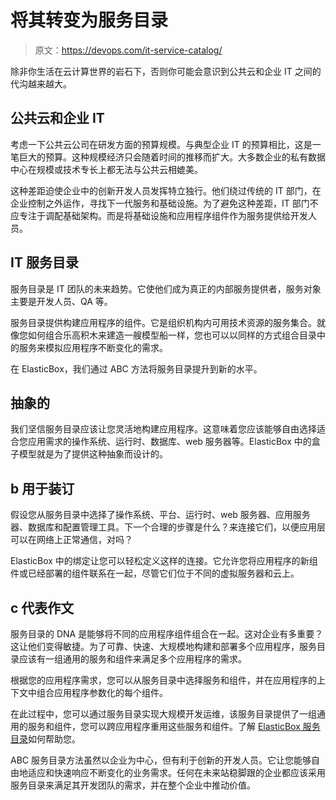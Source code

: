 # 将其转变为服务目录

> 原文：<https://devops.com/it-service-catalog/>

除非你生活在云计算世界的岩石下，否则你可能会意识到公共云和企业 IT 之间的代沟越来越大。

## 公共云和企业 IT

考虑一下公共云公司在研发方面的预算规模。与典型企业 IT 的预算相比，这是一笔巨大的预算。这种规模经济只会随着时间的推移而扩大。大多数企业的私有数据中心在规模或技术专长上都无法与公共云相媲美。

这种差距迫使企业中的创新开发人员发挥特立独行。他们绕过传统的 IT 部门，在企业控制之外运作，寻找下一代服务和基础设施。为了避免这种差距，IT 部门不应专注于调配基础架构。而是将基础设施和应用程序组件作为服务提供给开发人员。

## IT 服务目录

服务目录是 IT 团队的未来趋势。它使他们成为真正的内部服务提供者，服务对象主要是开发人员、QA 等。

服务目录提供构建应用程序的组件。它是组织机构内可用技术资源的服务集合。就像您如何组合乐高积木来建造一艘模型船一样，您也可以以同样的方式组合目录中的服务来模拟应用程序不断变化的需求。

在 ElasticBox，我们通过 ABC 方法将服务目录提升到新的水平。

## 抽象的

我们坚信服务目录应该让您灵活地构建应用程序。这意味着您应该能够自由选择适合您应用需求的操作系统、运行时、数据库、web 服务器等。ElasticBox 中的盒子模型就是为了提供这种抽象而设计的。

## b 用于装订

假设您从服务目录中选择了操作系统、平台、运行时、web 服务器、应用服务器、数据库和配置管理工具。下一个合理的步骤是什么？来连接它们，以便应用层可以在网络上正常通信，对吗？

ElasticBox 中的绑定让您可以轻松定义这样的连接。它允许您将应用程序的新组件或已经部署的组件联系在一起，尽管它们位于不同的虚拟服务器和云上。

## c 代表作文

服务目录的 DNA 是能够将不同的应用程序组件组合在一起。这对企业有多重要？这让他们变得敏捷。为了可靠、快速、大规模地构建和部署多个应用程序，服务目录应该有一组通用的服务和组件来满足多个应用程序的需求。

根据您的应用程序需求，您可以从服务目录中选择服务和组件，并在应用程序的上下文中组合应用程序参数化的每个组件。

在此过程中，您可以通过服务目录实现大规模开发运维，该服务目录提供了一组通用的服务和组件，您可以跨应用程序重用这些服务和组件。了解 [ElasticBox 服务目录](https://elasticbox.com/#/boxes)如何帮助您。

ABC 服务目录方法虽然以企业为中心，但有利于创新的开发人员。它让您能够自由地适应和快速响应不断变化的业务需求。任何在未来站稳脚跟的企业都应该采用服务目录来满足其开发团队的需求，并在整个企业中推动价值。